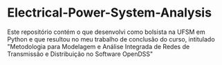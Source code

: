 # Electrical-Power-System-Analysis
Este repositório contém o que desenvolvi como bolsista na UFSM em Python e que resultou no meu trabalho de conclusão do curso, intitulado "Metodologia para Modelagem e Análise Integrada de Redes de Transmissão e Distribuição no Software OpenDSS"
